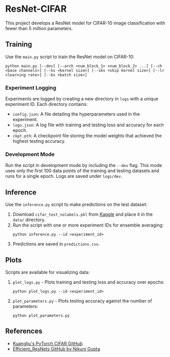 # ResNet-CIFAR
This project develops a ResNet model for CIFAR-10 image classification with fewer than 5 million parameters.

## Training

Use the `main.py` script to train the ResNet model on CIFAR-10:
```
python main.py [--dev] [--arch <num_block_1> <num_block_2> ...] [--ch <base channels>] [--ks <kernel size>] [--sks <skip kernel size>] [--lr <learning rate>] [--bs <batch size>]
```

### Experiment Logging
Experiments are logged by creating a new directory in `logs` with a unique experiment ID. Each directory contains:
- `config.json`: A file detailing the hyperparameters used in the experiment.
- `logs.json`: A log file with training and testing loss and accuracy for each epoch.
- `ckpt.pth`: A checkpoint file storing the model weights that achieved the highest testing accuracy.

### Development Mode
Run the script in development mode by including the `--dev` flag. This mode uses only the first 100 data points of the training and testing datasets and runs for a single epoch. Logs are saved under `logs/dev`.

## Inference

Use the `inference.py` script to make predictions on the test dataset:
1. Download `cifar_test_nolabels.pkl` from [Kaggle](https://www.kaggle.com/competitions/deep-learning-mini-project-spring-24-nyu/data) and place it in the `data/` directory.
2. Run the script with one or more experiment IDs for ensemble averaging:
    ```
    python inference.py --id <experiment_id>
    ```
3. Predictions are saved in `predictions.csv`.

## Plots

Scripts are available for visualizing data:

1. `plot_logs.py` - Plots training and testing loss and accuracy over epochs:
    ```
    python plot_logs.py --id <experiment_id>
    ```

2. `plot_parameters.py` - Plots testing accuracy against the number of parameters:
    ```
    python plot_parameters.py
    ```

## References
- [Kuangliu's PyTorch CIFAR GitHub](https://github.com/kuangliu/pytorch-cifar)
- [Efficient_ResNets GitHub by Nikunj Gupta](https://github.com/Nikunj-Gupta/Efficient_ResNets)
